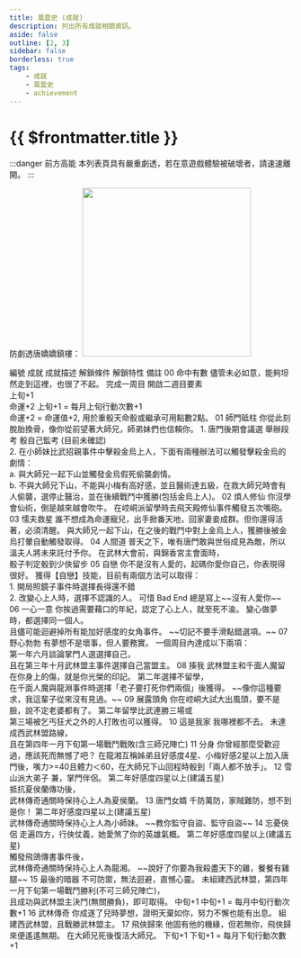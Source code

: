 ```yaml
---
title: 風雲史 (成就)
description: 列出所有成就相關資訊。
aside: false
outline: [2, 3]
sidebar: false
borderless: true
tags:
    - 成就
    - 風雲史
    - achievement
---
```


# {{ $frontmatter.title }}

:::danger 前方高能
本列表頁具有嚴重劇透，若在意遊戲體驗被破壞者，請速速離開。
:::

防劇透唐嬌嬌鎮樓：
<img height="300" width="300" src="/images/characters/big_trainee_girl_1/jojo.png">

<BTable>
    <tr>
        <td>編號</td>
        <td :unsortable="true">成就</td>
        <td :unsortable="true">成就描述</td>
        <td :unsortable="true">解鎖條件</td>
        <td :unsortable="true">解鎖特性</td>
        <td :unsortable="true">備註</td>
    </tr>
    <tr>
        <td id="風雲史-No.00">00</td>
        <td><AchievementIcon :size="`medium`" :no="`00`">命中有數</AchievementIcon></td>
        <td>儘管未必如意，能夠坦然走到這裡，也很了不起。</td>
        <td>完成一周目</td>
        <td>
            開啟二週目要素<br>
            上旬+1<br>
            命運+2
        </td>
        <td>
            上旬+1 = 每月上旬行動次數+1<br>
            命運+2 = 命運值+2, 用於重骰天命骰或繼承可用點數2點。
        </td>
    </tr>
    <tr>
        <td id="風雲史-No.01">01</td>
        <td><AchievementIcon :size="`medium`" :no="`01`">師門砥柱</AchievementIcon></td>
        <td>你從此刻脫胎換骨，像你從前望著大師兄，師弟妹們也信賴你。</td>
        <td>
            1. 唐門後期會議選 舉辦段考 骰自己監考 (目前未確認) <br>
            2. 在<Girl0Icon>小師妹</Girl0Icon>比武招親事件中擊殺金烏上人，下面有兩種辦法可以觸發擊殺金烏的劇情： <br>
            a. 與大師兄一起下山並觸發金烏假死偷襲劇情。<br>
            b. 不與大師兄下山，不能與<Girl3Icon>小梅</Girl3Icon>有高好感，並且醫術達五級，在救大師兄時會有人偷襲，選停止醫治，並在後續戰鬥中獲勝(包括金烏上人)。
        </td>
        <td></td>
        <td></td>
    </tr>
    <tr>
        <td id="風雲史-No.02">02</td>
        <td><AchievementIcon :size="`medium`" :no="`02`">煩人修仙</AchievementIcon></td>
        <td>你沒學會仙術，倒是越來越會吹牛。</td>
        <td>在崆峒派留學時去飛天殿修仙事件觸發五次嘴砲。</td>
        <td></td>
        <td></td>
    </tr>
    <tr>
        <td id="風雲史-No.03">03</td>
        <td><AchievementIcon :size="`medium`" :no="`03`">懦夫救星</AchievementIcon></td>
        <td>誰不想成為命運寵兒，出手掀番天地，回家妻妾成群。但你還得活著，必須清醒。</td>
        <td>與大師兄一起下山，在之後的戰鬥中對上金烏上人，獲勝後被金烏打暈自動觸發取得。</td>
        <td></td>
        <td></td>
    </tr>
    <tr>
        <td id="風雲史-No.04">04</td>
        <td><AchievementIcon :size="`medium`" :no="`04`">人間道</AchievementIcon></td>
        <td>普天之下，唯有唐門敢與世俗成見為敵，所以溫夫人將未來託付予你。</td>
        <td>在武林大會前，與錦香宮主會面時，<br>
            骰子判定骰到少俠留步
        </td>
        <td></td>
        <td></td>
    </tr>
    <tr>
        <td id="風雲史-No.05">05</td>
        <td><AchievementIcon :size="`medium`" :no="`05`">自戀</AchievementIcon></td>
        <td>你不是沒有人愛的，起碼你愛你自己，你表現得很好。</td>
        <td>
            獲得【自戀】技能，目前有兩個方法可以取得：<br>
            1. 開局照鏡子事件時選擇長得還不錯<br>
            2. 改變心上人時，選擇不認識的人。
        </td>
        <td></td>
        <td>可惜 Bad End 總是寫上~~沒有人愛你~~</td>
    </tr>
    <tr>
        <td id="風雲史-No.06">06</td>
        <td><AchievementIcon :size="`medium`" :no="`06`">一心一意</AchievementIcon></td>
        <td>你挨過需要藉口的年紀，認定了心上人，就至死不渝。</td>
        <td>變心做夢時，都選擇同一個人。<br>
            且儘可能迴避掉所有能加好感度的女角事件。
        </td>
        <td></td>
        <td>~~切記不要手滑點錯選項。~~</td>
    </tr>
    <tr>
        <td id="風雲史-No.07">07</td>
        <td><AchievementIcon :size="`medium`" :no="`07`">野心勃勃</AchievementIcon></td>
        <td>有夢想不是壞事，但人要務實。</td>
        <td>
            一個周目內達成以下兩項：<br>
            第一年六月談論掌門人選選擇自己，<br>
            且在第三年十月武林盟主事件選擇自己當盟主。
        </td>
        <td></td>
        <td></td>
    </tr>
    <tr>
        <td id="風雲史-No.08">08</td>
        <td><AchievementIcon :size="`medium`" :no="`08`">揍我</AchievementIcon></td>
        <td>武林盟主和千面人魔留在你身上的傷，就是你光榮的印記。</td>
        <td>第二年選擇不留學，<br>
            在千面人魔與龍淵事件時選擇「老子要打死你們兩個」後獲得。</td>
        <td></td>
        <td>~~像你這種要求，我這輩子從來沒有見過。~~</td>
    </tr>
    <tr>
        <td id="風雲史-No.09">09</td>
        <td><AchievementIcon :size="`medium`" :no="`09`">展露頭角</AchievementIcon></td>
        <td>你在崆峒大試大出風頭，要不是臉，說不定老婆都有了。</td>
        <td>
            第二年留學比武連勝三場或<br>
            第三場被乞丐狂犬之外的人打敗也可以獲得。
        </td>
        <td></td>
        <td></td>
    </tr>
    <tr>
        <td id="風雲史-No.10">10</td>
        <td><AchievementIcon :size="`medium`" :no="`10`">這是我家</AchievementIcon></td>
        <td>我哪裡都不去。</td>
        <td>
            未達成西武林盟路線，<br>
            且在第四年一月下旬第一場戰鬥戰敗(含三師兄陣亡)
        </td>
        <td></td>
        <td></td>
    </tr>
    <tr>
        <td id="風雲史-No.11">11</td>
        <td><AchievementIcon :size="`medium`" :no="`11`">分身</AchievementIcon></td>
        <td>你曾經那麼受歡迎過，應該死而無憾了吧？</td>
        <td>在<Girl8Icon>龍湘</Girl8Icon>互稱姊弟且好感度4星、<Girl3Icon>小梅</Girl3Icon>好感2星以上加入唐門後，嘴力>=40且體力＜60，在大師兄下山回程時骰到「兩人都不放手」。</td>
        <td></td>
        <td></td>
    </tr>
    <tr>
        <td id="風雲史-No.12">12</td>
        <td><AchievementIcon :size="`medium`" :no="`12`">雪山派大弟子</AchievementIcon></td>
        <td>兼，<Girl5Icon>掌門</Girl5Icon>伴侶。</td>
        <td>
            第二年好感度四星以上(建議五星)<br>
            抵抗<Girl5Icon>夏侯蘭</Girl5Icon>傳功後，<br>
            武林傳奇通關時保持心上人為<Girl5Icon>夏侯蘭</Girl5Icon>。
        </td>
        <td></td>
        <td></td>
    </tr>
    <tr>
        <td id="風雲史-No.13">13</td>
        <td><AchievementIcon :size="`medium`" :no="`13`">唐門女婿</AchievementIcon></td>
        <td>千防萬防，家賊難防，想不到是你！</td>
        <td>
            第二年好感度四星以上(建議五星)<br>
            武林傳奇通關時保持心上人為<Girl0Icon>小師妹</Girl0Icon>。
        </td>
        <td></td>
        <td>~~教你監守自盜、監守自盜~~</td>
    </tr>
    <tr>
        <td id="風雲史-No.14">14</td>
        <td><AchievementIcon :size="`medium`" :no="`14`">忘憂俠侶</AchievementIcon></td>
        <td>走遍四方，行俠仗義，<Girl8Icon>她</Girl8Icon>愛煞了你的英雄氣概。</td>
        <td>
            第二年好感度四星以上(建議五星)<br>
            觸發飛鴿傳書事件後，<br>
            武林傳奇通關時保持心上人為<Girl8Icon>龍湘</Girl8Icon>。
        </td>
        <td></td>
        <td>~~說好了你要為我殺盡天下的雞，餐餐有雞腿~~</td>
    </tr>
    <tr>
        <td id="風雲史-No.15">15</td>
        <td><AchievementIcon :size="`medium`" :no="`15`">最後的暗器</AchievementIcon></td>
        <td>不可防禦，無法迴避，直憾心靈。</td>
        <td>
            未組建西武林盟，第四年一月下旬第一場戰鬥勝利(不可三師兄陣亡)，<br>
            且成功與武林盟主決鬥(無關勝負)，即可取得。
        </td>
        <td>中旬+1</td>
        <td>中旬+1 = 每月中旬行動次數+1</td>
    </tr>
    <tr>
        <td id="風雲史-No.16">16</td>
        <td><AchievementIcon :size="`medium`" :no="`16`">武林傳奇</AchievementIcon></td>
        <td>你成遂了兒時夢想，證明天棄如你，努力不懈也能有出息。</td>
        <td>組建西武林盟，且戰勝武林盟主。</td>
        <td></td>
        <td></td>
    </tr>
    <tr>
        <td id="風雲史-No.17">17</td>
        <td><AchievementIcon :size="`medium`" :no="`17`">飛俠歸來</AchievementIcon></td>
        <td>他固有他的機緣，但若無你，飛俠歸來便遙遙無期。</td>
        <td>在大師兄死後復活大師兄。</td>
        <td>下旬+1</td>
        <td>下旬+1 = 每月下旬行動次數+1</td>
    </tr>
</BTable>
